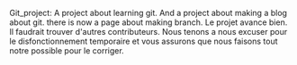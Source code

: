 Git_project:
A project about learning git.
And a project about making a blog about git.
there is now a page about making branch.
Le projet avance bien.
Il faudrait trouver d'autres contributeurs.
Nous tenons a nous excuser pour le disfonctionnement temporaire et vous assurons que nous faisons tout notre possible pour le corriger.
